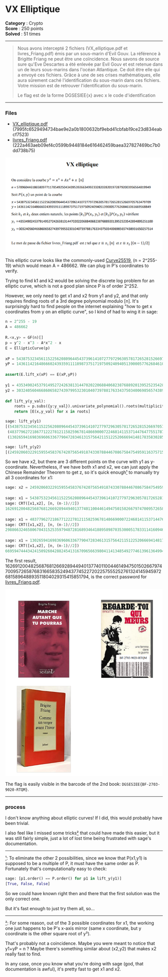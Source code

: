 VX Elliptique
=============

**Category** : Crypto  
**Score** : 250 points  
**Solved** : 51 times  

---

>Nous avons intercepté 2 fichiers (VX_elliptique.pdf et livres_Friang.pdf) émis par un sous-marin d'Evil Gouv. La référence à Brigitte Friang ne peut être une coïncidence. Nous savons de source sure qu'Eve Descartes a été enlevée par Evil Gouv et est retenue dans un de leurs sous-marins dans l'océan Atlantique. Ce doit être elle qui a envoyé ces fichiers. Grâce à une de ses crises mathématiques, elle aura sûrement caché l'identification du sous-marin dans ces fichiers. Votre mission est de retrouver l'identification du sous-marin.
>
>Le flag est de la forme DGSESIEE{x} avec x le code d'identification

---

### Files

 * [VX_elliptique.pdf](VX_elliptique.pdf) (7995fc6529494734bae9e2a0b1800632bf9ebd41cbfab19ce23d834eabcf7523)
 * [livres_Friang.pdf](livres_Friang.pdf) (222a463aeb09ef4c0599b9448184e616462459baea327827469bc7b0dd738b75)

![vx_elliptique.png](vx_elliptique.png)

This elliptic curve looks like the commonly-used [Curve25519](https://en.wikipedia.org/wiki/Curve25519), (n = 2^255-19) which would mean A = 486662. We can plug in P's coordinates to verify.

Trying to find k1 and k2 would be solving the discrete log problem for an elliptic curve, which is not a good plan since P is of order 2^252.

However, we only need to get x1 and x2 from y1 and y2, and that only requires finding roots of a 3rd degree polynomial modulo [n]. It's surprisingly hard to find people on the internet explaining "how to get x coordinates from y on an elliptic curve", so I kind of had to wing it in sage:

```python
n = 2^255 - 19
A = 486662

R.<x,y> = GF(n)[]
p = y^2 - x^3 - A*x^2 - x
E = EllipticCurve(p)

xP = 54387532345611522562080964454373961410727797296305781726528152669705763479709
yP = 14361142164866602439359111189873751719750924094051390005776268461061669568849

assert(E.lift_x(xP) == E(xP,yP))

y1 = 43534902453791495272426381314470202206884068238768892013952523542894895251100
y2 = 30324056046686065827439799532301040739788176334375034006985657438931650257514

def lift_y(y_val):
	roots = p.subs({y:y_val}).univariate_polynomial().roots(multiplicities=False)
	return [E(x,y_val) for x in roots]
```

```python
sage: lift_y(y1)
[(54387532345611522562080964454373961410727797296305781726528152669705763479709 : 43534902453791495272426381314470202206884068238768892013952523542894895251100 : 1),
 (48377962721867712227812115825967814866900072246814115371447647755178792218507 : 43534902453791495272426381314470202206884068238768892013952523542894895251100 : 1),
 (13026594169836960633677904728346131575642115122520666941481783583028573455020 : 43534902453791495272426381314470202206884068238768892013952523542894895251100 : 1)]
```

```python
sage: lift_y(y2)
[(24592060322915955458376742075654918743307884467086758475495911637571571854426 : 30324056046686065827439799532301040739788176334375034006985657438931650257514 : 1)]
```

So we have x2, but there are 3 different points on the curve with y1 as y-coordinate. Nevertheless, if we have both x1 and x2, we can just apply the Chinese Remainder Theorem to get z, so it's quick enough<a name="1b">[¹](#1)</a> to manually try all 3 coordinates for x1:

```python
sage: x2 = 24592060322915955458376742075654918743307884467086758475495911637571571854426

sage: x1 = 54387532345611522562080964454373961410727797296305781726528152669705763479709
sage: CRT([x1,x2], [n, (n-1)//2])
1626912004825687681266928944940137740110044614947501502667974700957265876831665835249437745227202257555252761324145945972681589648893511804029315415851794

sage: x1 = 48377962721867712227812115825967814866900072246814115371447647755178792218507
sage: CRT([x1,x2], [n, (n-1)//2])
298866324658067043152535979487281689346418895898703530005178331141609468368515196383762924558049325643319211125756093104393630525207165166469723912137964

sage: x1 = 13026594169836960633677904728346131575642115122520666941481783583028573455020
sage: CRT([x1,x2], [n, (n-1)//2])
669594744434241509260428824541316709656639804114134854927746139613649946258056910180935366203703863781306641125198724424226805412500527449207424152005314

```

The first result, 1626912004825687681266928944940137740110044614947501502667974700957265876831665835249437745227202257555252761324145945972681589648893511804029315415851794, is the correct password for [livres_Friang.pdf](livres_Friang.pdf).

![livres_Friang.png](livres_Friang.png)

The flag is easily visible in the barcode of the 2nd book: `DGSESIEE{BF-2703-9020-RTQM}`.

---

### process

I don't know anything about elliptic curves! If I did, this would probably have been trivial.

I also feel like I missed some tricks<a name="2b">[²](#2)</a> that could have made this easier, but it was still fairly simple, just a lot of lost time being frustrated with sage's documentation.

---

<a name="1">[¹](#1b)</a>: To eliminate the other 2 possibilities, since we know that P(x1,y1) is supposed to be a multiple of P, it must have the same order as P. Fortunately that's computationally easy to check:

```python
sage: [p1.order() == P.order() for p1 in lift_y(y1)]
[True, False, False]
```

So we could have known right then and there that the first solution was the only correct one.

But it's fast enough to just try them all, so...

---

<a name="2">[²](#2b)</a>: For some reason, out of the 3 possible coordinates for x1, the working one just happens to be P's x-axis mirror (same x coordinate, but y coordinate is the other square root of y²).

That's probably not a coincidence. Maybe you were meant to notice that y1+yP = n ? Maybe there's something similar about (x2,y2) that makes x2 really fast to find.

In any case, once you know what you're doing with sage (god, that documentation is awful), it's pretty fast to get x1 and x2.
